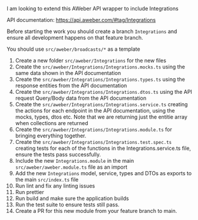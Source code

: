 I am looking to extend this AWeber API wrapper to include Integrations 

API documentation: https://api.aweber.com/#tag/Integrations

Before starting the work you should create a branch `Integrations` and ensure all development happens on that feature branch.

You should use `src/aweber/broadcasts/*` as a template

1. Create a new folder `src/aweber/Integrations` for the new files
2. Create the `src/aweber/Integrations/Integrations.mocks.ts` using the same data shown in the API documentation 
3. Create the `src/aweber/Integrations/Integrations.types.ts` using the response entities from the API documentation
4. Create the `src/aweber/Integrations/Integrations.dtos.ts` using the API request Query/Body data from the API documentation
5. Create the `src/aweber/Integrations/Integrations.service.ts` creating the actions for each endpoint in the API documentation, using the mocks, types, dtos etc. Note that we are returning just the entitie array when collections are returned
6. Create the `src/aweber/Integrations/Integrations.module.ts` for bringing everything together.
7. Create the `src/aweber/Integrations/Integrations.test.spec.ts` creating tests for each of the functions in the Integrations.service.ts file, ensure the tests pass successfully.
8. Include the new `Integrations.module` in the main `src/aweber/aweber.module.ts` file as an import
9. Add the new `Integrations` model, service, types and DTOs as exports to the main `src/index.ts` file
10. Run lint and fix any linting issues
11. Run prettier 
12. Run build and make sure the application builds
13. Run the test suite to ensure tests still pass.
14. Create a PR for this new module from your feature branch to main.